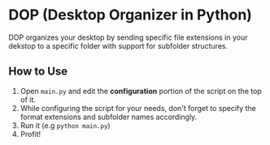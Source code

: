 # DOP (Desktop Organizer in Python)
DOP organizes your desktop by sending specific file extensions in your dekstop to a specific folder with support for subfolder structures.

## How to Use
1. Open `main.py` and edit the **configuration** portion of the script on the top of it.
2. While configuring the script for your needs, don't forget to specify the format extensions and subfolder names accordingly.
3. Run it (e.g `python main.py`)
4. Profit!
